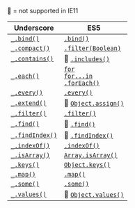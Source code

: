 :no_entry_sign: = not supported in IE11

Underscore | ES5
-- | --
[`_.bind()`](https://underscorejs.org/#bind) | [`.bind()`](https://developer.mozilla.org/en-US/docs/Web/JavaScript/Reference/Global_objects/Function/bind)
[`_.compact()`](https://underscorejs.org/#compact) | [`.filter(Boolean)`](https://www.reindex.io/blog/you-might-not-need-underscore/#create-a-copy-of-an-array-with-all-falsy-values-removed)
[`_.contains()`](https://underscorejs.org/#contains) | :no_entry_sign: [`.includes()`](https://developer.mozilla.org/en-US/docs/Web/JavaScript/Reference/Global_Objects/Array/includes)
[`_.each()`](https://underscorejs.org/#each) | [`for`](https://developer.mozilla.org/en-US/docs/Web/JavaScript/Reference/Statements/for)<br>[`for...in`](https://developer.mozilla.org/en-US/docs/Web/JavaScript/Reference/Statements/for...in)<br>[`.forEach()`](https://developer.mozilla.org/en-US/docs/Web/JavaScript/Reference/Global_Objects/Array/forEach)
[`_.every()`](https://underscorejs.org/#every) | [`.every()`](https://developer.mozilla.org/en-US/docs/Web/JavaScript/Reference/Global_Objects/Array/every)
[`_.extend()`](https://underscorejs.org/#extend) | :no_entry_sign: [`Object.assign()`](https://developer.mozilla.org/en-US/docs/Web/JavaScript/Reference/Global_Objects/Object/assign)
[`_.filter()`](https://underscorejs.org/#filter) | [`.filter()`](https://developer.mozilla.org/en-US/docs/Web/JavaScript/Reference/Global_Objects/Array/filter)
[`_.find()`](https://underscorejs.org/#find) | :no_entry_sign: [`.find()`](https://developer.mozilla.org/en-US/docs/Web/JavaScript/Reference/Global_Objects/Array/find)
[`_.findIndex()`](https://underscorejs.org/#findIndex) | :no_entry_sign: [`.findIndex()`](https://developer.mozilla.org/en-US/docs/Web/JavaScript/Reference/Global_Objects/Array/findIndex)
[`_.indexOf()`](https://underscorejs.org/#indexOf) | [`.indexOf()`](https://developer.mozilla.org/en-US/docs/Web/JavaScript/Reference/Global_Objects/Array/indexOf)
[`_.isArray()`](https://underscorejs.org/#isArray) | [`Array.isArray()`](https://developer.mozilla.org/en-US/docs/Web/JavaScript/Reference/Global_Objects/Array/isArray)
[`_.keys()`](https://underscorejs.org/#keys) | [`Object.keys()`](https://developer.mozilla.org/en-US/docs/Web/JavaScript/Reference/Global_Objects/Object/keys)
[`_.map()`](https://underscorejs.org/#map) | [`.map()`](https://developer.mozilla.org/en-US/docs/Web/JavaScript/Reference/Global_Objects/Array/map)
[`_.some()`](https://underscorejs.org/#some) | [`.some()`](https://developer.mozilla.org/en-US/docs/Web/JavaScript/Reference/Global_Objects/Array/some)
[`_.values()`](https://underscorejs.org/#values) | :no_entry_sign: [`Object.values()`](https://developer.mozilla.org/en-US/docs/Web/JavaScript/Reference/Global_Objects/Object/values)
